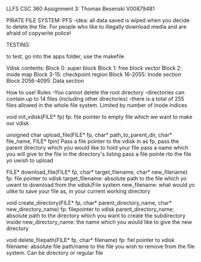 LLFS CSC 360 Assignment 3:
Thomas Besenski
V00879481

PIRATE FILE SYSTEM: PFS
-idea: all data saved is wiped when you decide to delete the file. For people who like to illegally download
	media and are afraid of copywrite police!


TESTING:

to test, go into the apps folder, use the makefile



Vdisk contents:
Block 0: super block
Block 1: free block vector
Block 2: inode map
Block 3-15: checkpoint region
Block 16-2055: Inode section
Block 2056-4095: Data section

How to use!
Rules
-You cannot delete the root directory
-directories can contain up to 14 files (including other directories)
-there is a total of 255 files allowed in the whole file system. Limited by number of inode indices


void init_vdisk(FILE* fp)
	fp: file pointer to empty file which we want to make our vdisk

unsigned char upload_file(FILE* fp, char* path_to_parent_dir, char* file_name, FILE* fpin)
	Pass a file pointer to the vdisk in as fp,
	pass the parent directory which you would like to hold your file
	pass a name which you will give to the file in the directory's listing
	pass a file pointe rto the file yo uwish to upload


FILE* download_file(FILE* fp, char* target_filename, char* new_filename)
	fp: file pointer to vdisk
	target_filename: absolute path to the file which yo uwant to download from the vdisk/File system
	new_filename: what would yo ulike to save your file as, in your current working directory 
	
	
	
void create_directory(FILE* fp, char* parent_directory_name, char* new_directory_name)
	fp: filepointer to vdisk
	parent_directory_name; absolute path to the directory which you want to create the subdirectory inside
	new_directory_name: the name which you would like to give the new directory
	


void delete_filepath(FILE* fp, char* filename)
	fp: fiel pointer to vdisk
	filename: absolute file path/name to the file you wish to remove from the file system. Can be directory or regular file


